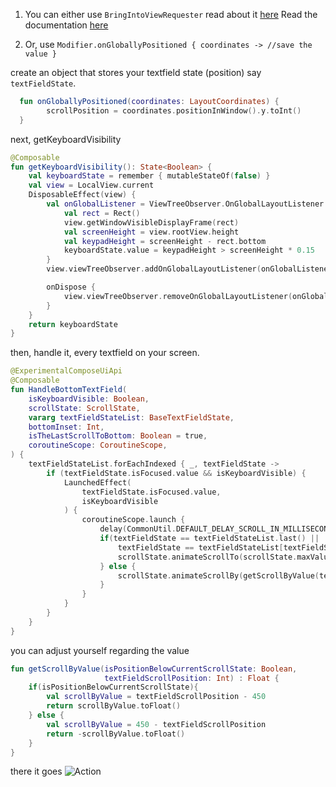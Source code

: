 1. You can either use ``BringIntoViewRequester`` read about it [here](https://medium.com/tech-takeaways/automatic-scrolling-to-composable-on-focus-change-with-bringintoviewrequester-in-jetpack-compose-bdeb72242bac)
Read the documentation [here](https://developer.android.com/reference/kotlin/androidx/compose/foundation/relocation/BringIntoViewRequester)

2. Or, use ``Modifier.onGloballyPositioned { coordinates -> //save the value }``

create an object that stores your textfield state (position) say `textFieldState`.


```kotlin
  fun onGloballyPositioned(coordinates: LayoutCoordinates) {
        scrollPosition = coordinates.positionInWindow().y.toInt()   
  }
```

next, getKeyboardVisibility

```kotlin
@Composable
fun getKeyboardVisibility(): State<Boolean> {
    val keyboardState = remember { mutableStateOf(false) }
    val view = LocalView.current
    DisposableEffect(view) {
        val onGlobalListener = ViewTreeObserver.OnGlobalLayoutListener {
            val rect = Rect()
            view.getWindowVisibleDisplayFrame(rect)
            val screenHeight = view.rootView.height
            val keypadHeight = screenHeight - rect.bottom
            keyboardState.value = keypadHeight > screenHeight * 0.15
        }
        view.viewTreeObserver.addOnGlobalLayoutListener(onGlobalListener)

        onDispose {
            view.viewTreeObserver.removeOnGlobalLayoutListener(onGlobalListener)
        }
    }
    return keyboardState
}
```

then, handle it, every textfield on your screen.

```kotlin
@ExperimentalComposeUiApi
@Composable
fun HandleBottomTextField(
    isKeyboardVisible: Boolean,
    scrollState: ScrollState,
    vararg textFieldStateList: BaseTextFieldState,
    bottomInset: Int,
    isTheLastScrollToBottom: Boolean = true,
    coroutineScope: CoroutineScope,
) {
    textFieldStateList.forEachIndexed { _, textFieldState ->
        if (textFieldState.isFocused.value && isKeyboardVisible) {
            LaunchedEffect(
                textFieldState.isFocused.value,
                isKeyboardVisible
            ) {
                coroutineScope.launch {
                    delay(CommonUtil.DEFAULT_DELAY_SCROLL_IN_MILLISECONDS)
                    if(textFieldState == textFieldStateList.last() ||
                        textFieldState == textFieldStateList[textFieldStateList.lastIndex-1]){
                        scrollState.animateScrollTo(scrollState.maxValue)
                    } else {
                        scrollState.animateScrollBy(getScrollByValue(textFieldState.scrollPosition > 450, textFieldState.scrollPosition))
                    }
                }
            }
        }
    }
}
```
you can adjust yourself regarding the value
```kotlin
fun getScrollByValue(isPositionBelowCurrentScrollState: Boolean,
                     textFieldScrollPosition: Int) : Float {
    if(isPositionBelowCurrentScrollState){
        val scrollByValue = textFieldScrollPosition - 450
        return scrollByValue.toFloat()
    } else {
        val scrollByValue = 450 - textFieldScrollPosition
        return -scrollByValue.toFloat()
    }
}
```

there it goes
![Action](https://i.postimg.cc/7ZvrhHNt/Record-2022-02-04-16-07-43-753.gif)
